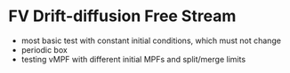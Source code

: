 # FV Drift-diffusion Free Stream
- most basic test with constant initial conditions, which must not change
- periodic box
- testing vMPF with different initial MPFs and split/merge limits
